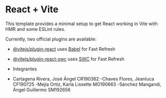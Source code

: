 # React + Vite

This template provides a minimal setup to get React working in Vite with HMR and some ESLint rules.

Currently, two official plugins are available:

- [@vitejs/plugin-react](https://github.com/vitejs/vite-plugin-react/blob/main/packages/plugin-react/README.md) uses [Babel](https://babeljs.io/) for Fast Refresh
- [@vitejs/plugin-react-swc](https://github.com/vitejs/vite-plugin-react-swc) uses [SWC](https://swc.rs/) for Fast Refresh

- Integrantes
- Cartagena Rivera, José Ángel	CR190362
-Chaves Flores,	Jeanluca	CF190725
-Mejía Ortiz,	Karla Lissette	MO190663
-Sánchez Mangandi,	Ángel Guillermo	SM192656

